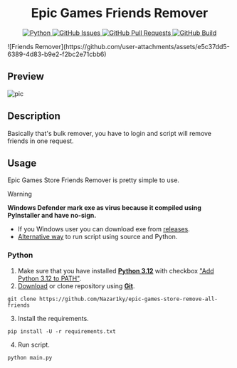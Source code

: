 <h1 align="center">Epic Games Friends Remover</h1>

<p align="center">
    <a href="https://www.python.org/downloads/release/python-3126/" align="center">
        <img alt="Python" src="https://img.shields.io/badge/python-3.12-blue?logo=python&style=for-the-badge&logoColor=white">
    </a>
    <a href="https://github.com/Nazar1ky/epic-games-store-remove-all-friends/issues" align="center">
        <img alt="GitHub Issues" src="https://img.shields.io/github/issues/Nazar1ky/epic-games-store-remove-all-friends?logo=github&style=for-the-badge">
    </a>
    <a href="https://github.com/Nazar1ky/epic-games-store-remove-all-friends/pulls" align="center">
        <img alt="GitHub Pull Requests" src="https://img.shields.io/github/issues-pr/Nazar1ky/epic-games-store-remove-all-friends?logo=github&style=for-the-badge">
    </a>
    <a href="https://github.com/Nazar1ky/epic-games-store-remove-all-friends/actions" align="center">
        <img alt="GitHub Build" src="https://img.shields.io/github/actions/workflow/status/Nazar1ky/epic-games-store-remove-all-friends/actions.yaml?logo=github&style=for-the-badge">
    </a>
</p>
![Friends Remover](https://github.com/user-attachments/assets/e5c37dd5-6389-4d83-b9e2-f2bc2e71cbb6)

## Preview
![pic](https://github.com/user-attachments/assets/36e140fe-1aa4-4502-b095-54b744569d91)

## Description
Basically that's bulk remover, you have to login and script will remove friends in one request.

## Usage
Epic Games Store Friends Remover is pretty simple to use.

> [!WARNING]
> **Windows Defender mark exe as virus because it compiled using PyInstaller and have no-sign.**

* If you Windows user you can download exe from [releases](https://github.com/Nazar1ky/epic-games-store-remove-all-friends/releases).
* [Alternative way](https://github.com/Nazar1ky/epic-games-store-remove-all-friends?tab=readme-ov-file#python) to run script using source and Python.

### Python
1. Make sure that you have installed [**Python 3.12**](https://www.python.org/downloads/) with checkbox ["Add Python 3.12 to PATH"](https://miro.medium.com/v2/resize:fit:1344/0*7nOyowsPsGI19pZT.png).
3. [Download](https://github.com/Nazar1ky/epic-games-store-remove-all-friends/archive/refs/heads/main.zip) or clone repository using [**Git**](https://git-scm.com/downloads).
```
git clone https://github.com/Nazar1ky/epic-games-store-remove-all-friends
```
3. Install the requirements.
```
pip install -U -r requirements.txt
```
4. Run script.
```
python main.py
```
